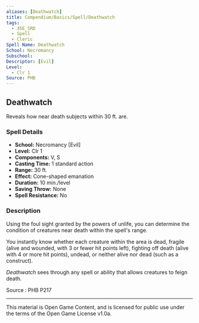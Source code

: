 ```yaml
---
aliases: [Deathwatch]
title: Compendium/Basics/Spell/Deathwatch
tags:
  - 35E_SRD
  - Spell
  - Cleric
Spell Name: Deathwatch
School: Necromancy
Subschool: 
Descriptor: [Evil]
Level:
  - Clr 1
Source: PHB
---
```


## Deathwatch

Reveals how near death subjects within 30 ft. are.

### Spell Details

- **School:** Necromancy [Evil]  
- **Level:** Clr 1  
- **Components:** V, S  
- **Casting Time:** 1 standard action  
- **Range:** 30 ft.  
- **Effect:** Cone-shaped emanation  
- **Duration:** 10 min./level  
- **Saving Throw:** None  
- **Spell Resistance:** No  

### Description

Using the foul sight granted by the powers of unlife, you can determine the condition of creatures near death within the spell's range. 

You instantly know whether each creature within the area is dead, fragile (alive and wounded, with 3 or fewer hit points left), fighting off death (alive with 4 or more hit points), undead, or neither alive nor dead (such as a construct).

_Deathwatch_ sees through any spell or ability that allows creatures to feign death.

Source : PHB P217

---

This material is Open Game Content, and is licensed for public use under  
the terms of the Open Game License v1.0a.
